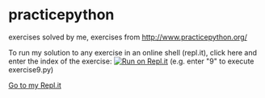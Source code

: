 # practicepython

exercises solved by me, exercises from http://www.practicepython.org/

To run my solution to any exercise in an online shell (repl.it), click here and enter the index of the exercise: 
[![Run on Repl.it](https://repl.it/badge/github/cs896afk/practicepython)](https://practicepython.christophschwe1.repl.run) (e.g. enter "9" to execute exercise9.py)

[Go to my Repl.it](https://repl.it/@ChristophSchwe1/practicepython)

